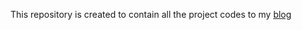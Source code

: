 This repository is created to contain all the project codes to my [blog](https://venkat-rajgopal.github.io/)